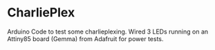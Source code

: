 # CharliePlex
Arduino Code to test some charlieplexing. Wired 3 LEDs running on an Attiny85 board (Gemma) from Adafruit for power tests. 
